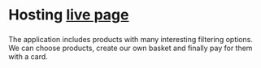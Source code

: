 #
#
# Hosting [live page](https://webshop-filters-payment.netlify.app/)
###
The application includes products with many interesting filtering options. We can choose products, create our own basket and finally pay for them with a card.
